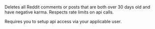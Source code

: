 Deletes all Reddit comments or posts that are both over 30 days old and have negative karma. Respects rate limits on api calls.


Requires you to setup api access via your applicable user.
